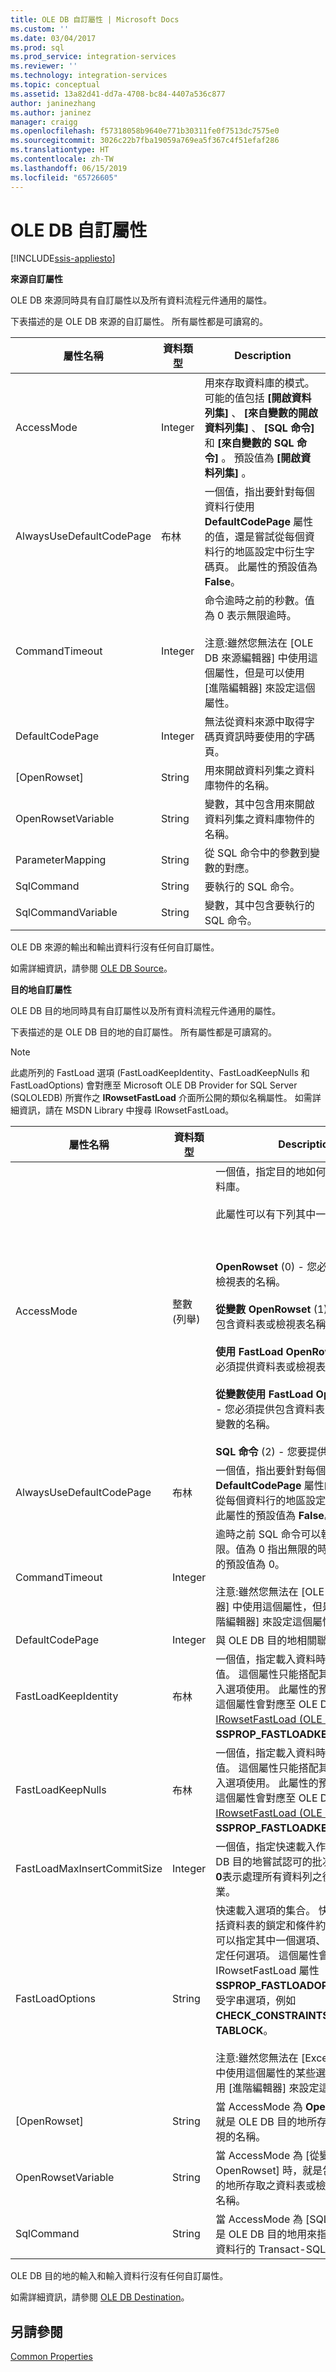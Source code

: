 ```yaml
---
title: OLE DB 自訂屬性 | Microsoft Docs
ms.custom: ''
ms.date: 03/04/2017
ms.prod: sql
ms.prod_service: integration-services
ms.reviewer: ''
ms.technology: integration-services
ms.topic: conceptual
ms.assetid: 13a82d41-dd7a-4708-bc84-4407a536c877
author: janinezhang
ms.author: janinez
manager: craigg
ms.openlocfilehash: f57318058b9640e771b30311fe0f7513dc7575e0
ms.sourcegitcommit: 3026c22b7fba19059a769ea5f367c4f51efaf286
ms.translationtype: HT
ms.contentlocale: zh-TW
ms.lasthandoff: 06/15/2019
ms.locfileid: "65726605"
---
```

# <a name="ole-db-custom-properties"></a>OLE DB 自訂屬性

[!INCLUDE[ssis-appliesto](../../includes/ssis-appliesto-ssvrpluslinux-asdb-asdw-xxx.md)]


  **來源自訂屬性**  
  
 OLE DB 來源同時具有自訂屬性以及所有資料流程元件通用的屬性。  
  
 下表描述的是 OLE DB 來源的自訂屬性。 所有屬性都是可讀寫的。  
  
|屬性名稱|資料類型|Description|  
|-------------------|---------------|-----------------|  
|AccessMode|Integer|用來存取資料庫的模式。 可能的值包括 **[開啟資料列集]** 、 **[來自變數的開啟資料列集]** 、 **[SQL 命令]** 和 **[來自變數的 SQL 命令]** 。 預設值為 **[開啟資料列集]** 。|  
|AlwaysUseDefaultCodePage|布林|一個值，指出要針對每個資料行使用 **DefaultCodePage** 屬性的值，還是嘗試從每個資料行的地區設定中衍生字碼頁。 此屬性的預設值為 **False**。|  
|CommandTimeout|Integer|命令逾時之前的秒數。值為 0 表示無限逾時。<br /><br /> 注意:雖然您無法在 [OLE DB 來源編輯器]  中使用這個屬性，但是可以使用 [進階編輯器]  來設定這個屬性。|  
|DefaultCodePage|Integer|無法從資料來源中取得字碼頁資訊時要使用的字碼頁。|  
|[OpenRowset]|String|用來開啟資料列集之資料庫物件的名稱。|  
|OpenRowsetVariable|String|變數，其中包含用來開啟資料列集之資料庫物件的名稱。|  
|ParameterMapping|String|從 SQL 命令中的參數到變數的對應。|  
|SqlCommand|String|要執行的 SQL 命令。|  
|SqlCommandVariable|String|變數，其中包含要執行的 SQL 命令。|  
  
 OLE DB 來源的輸出和輸出資料行沒有任何自訂屬性。  
  
 如需詳細資訊，請參閱 [OLE DB Source](../../integration-services/data-flow/ole-db-source.md)。  
  
 **目的地自訂屬性**  
  
 OLE DB 目的地同時具有自訂屬性以及所有資料流程元件通用的屬性。  
  
 下表描述的是 OLE DB 目的地的自訂屬性。 所有屬性都是可讀寫的。  
  
> [!NOTE]  
>  此處所列的 FastLoad 選項 (FastLoadKeepIdentity、FastLoadKeepNulls 和 FastLoadOptions) 會對應至 Microsoft OLE DB Provider for SQL Server (SQLOLEDB) 所實作之 **IRowsetFastLoad** 介面所公開的類似名稱屬性。 如需詳細資訊，請在 MSDN Library 中搜尋 IRowsetFastLoad。  
  
|屬性名稱|資料類型|Description|  
|-------------------|---------------|-----------------|  
|AccessMode|整數 (列舉)|一個值，指定目的地如何存取其目的地資料庫。<br /><br /> 此屬性可以有下列其中一個值：<br /><br /> <br /><br /> **OpenRowset** (0) - 您必須提供資料表或檢視表的名稱。<br /><br /> **從變數 OpenRowset** (1) - 您必須提供包含資料表或檢視表名稱之變數的名稱。<br /><br /> **使用 FastLoad OpenRowset** (3) - 您必須提供資料表或檢視表的名稱。<br /><br /> **從變數使用 FastLoad OpenRowset** (4) - 您必須提供包含資料表或檢視表名稱之變數的名稱。<br /><br /> **SQL 命令** (2) - 您要提供 SQL 陳述式。|  
|AlwaysUseDefaultCodePage|布林|一個值，指出要針對每個資料行使用 **DefaultCodePage** 屬性的值，還是嘗試從每個資料行的地區設定中衍生字碼頁。 此屬性的預設值為 **False**。|  
|CommandTimeout|Integer|逾時之前 SQL 命令可以執行的秒數上限。值為 0 指出無限的時間。 這個屬性的預設值為 0。<br /><br /> 注意:雖然您無法在 [OLE DB 目的地編輯器]  中使用這個屬性，但是可以使用 [進階編輯器]  來設定這個屬性。|  
|DefaultCodePage|Integer|與 OLE DB 目的地相關聯的預設字碼頁。|  
|FastLoadKeepIdentity|布林|一個值，指定載入資料時是否要複製識別值。 這個屬性只能搭配其中一個快速載入選項使用。 此屬性的預設值為 **False**。 這個屬性會對應至 OLE DB [IRowsetFastLoad &#40;OLE DB&#41;](../../relational-databases/native-client-ole-db-interfaces/irowsetfastload-ole-db.md) 屬性 **SSPROP_FASTLOADKEEPIDENTITY**。|  
|FastLoadKeepNulls|布林|一個值，指定載入資料時是否要複製 Null 值。 這個屬性只能搭配其中一個快速載入選項使用。 此屬性的預設值為 **False**。 這個屬性會對應至 OLE DB [IRowsetFastLoad &#40;OLE DB&#41;](../../relational-databases/native-client-ole-db-interfaces/irowsetfastload-ole-db.md) 屬性 **SSPROP_FASTLOADKEEPNULLS**。|  
|FastLoadMaxInsertCommitSize|Integer|一個值，指定快速載入作業期間，OLE DB 目的地嘗試認可的批次大小。 預設值 **0**表示處理所有資料列之後的單一認可作業。|  
|FastLoadOptions|String|快速載入選項的集合。 快速載入選項包括資料表的鎖定和條件約束的檢查。 您可以指定其中一個選項、兩個選項或不指定任何選項。 這個屬性會對應至 OLE DB IRowsetFastLoad 屬性 **SSPROP_FASTLOADOPTIONS** ，並接受字串選項，例如 **CHECK_CONSTRAINTS** 和 **TABLOCK**。<br /><br /> 注意:雖然您無法在 [Excel 目的地編輯器]  中使用這個屬性的某些選項，但是可以使用 [進階編輯器]  來設定這些選項。|  
|[OpenRowset]|String|當 AccessMode 為 **OpenRowset**時，就是 OLE DB 目的地所存取之資料表或檢視的名稱。|  
|OpenRowsetVariable|String|當 AccessMode 為 [從變數 OpenRowset]  時，就是包含 OLE DB 目的地所存取之資料表或檢視表名稱的變數名稱。|  
|SqlCommand|String|當 AccessMode 為 [SQL 命令]  時，就是 OLE DB 目的地用來指定資料之目的地資料行的 Transact-SQL 陳述式。|  
  
 OLE DB 目的地的輸入和輸入資料行沒有任何自訂屬性。  
  
 如需詳細資訊，請參閱 [OLE DB Destination](../../integration-services/data-flow/ole-db-destination.md)。  
  
## <a name="see-also"></a>另請參閱  
 [Common Properties](https://msdn.microsoft.com/library/51973502-5cc6-4125-9fce-e60fa1b7b796)  
  
  
